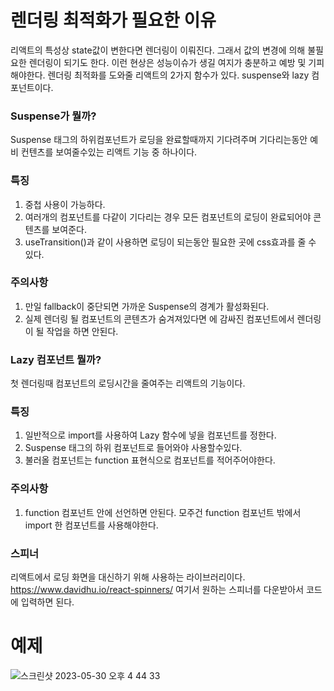 # 렌더링 최적화가 필요한 이유
리액트의 특성상 state값이 변한다면 렌더링이 이뤄진다.
그래서 값의 변경에 의해 불필요한 렌더링이 되기도 한다.
이런 현상은 성능이슈가 생길 여지가 충분하고 예방 및 기피해야한다.
렌더링 최적화를 도와줄 리액트의 2가지 함수가 있다.
suspense와 lazy 컴포넌트이다.      



### Suspense가 뭘까?
Suspense 태그의 하위컴포넌트가 로딩을 완료할때까지 기다려주며 기다리는동안 예비 컨텐츠를 보여줄수있는 리액트 기능 중 하나이다.      




### 특징
1. 중첩 사용이 가능하다.
2. 여러개의 컴포넌트를 다같이 기다리는 경우 모든 컴포넌트의 로딩이 완료되어야 콘텐츠를 보여준다.
3. useTransition()과 같이 사용하면 로딩이 되는동안 필요한 곳에 css효과를 줄 수 있다.      






### 주의사항
1. 만일 fallback이 중단되면 가까운 Suspense의 경계가 활성화된다.
2. 실제 렌더링 될 컴포넌트의 콘텐츠가 숨겨져있다면 <Suspense>에 감싸진 컴포넌트에서 렌더링이 될 작업을 하면 안된다.      
  
  
  
  
 
  
### Lazy 컴포넌트 뭘까?
첫 렌더링때 컴포넌트의 로딩시간을 줄여주는 리액트의 기능이다.      
  
  
  
  
  

### 특징
1. 일반적으로 import를 사용하여 Lazy 함수에 넣을 컴포넌트를 정한다.
2. Suspense 태그의 하위 컴포넌트로 들어와야 사용할수있다.
3. 불러올 컴포넌트는 function 표현식으로 컴포넌트를 적어주어야한다.      
  
  
  
  
  
### 주의사항
1. function 컴포넌트 안에 선언하면 안된다. 모주건 function 컴포넌트 밖에서 import 한 컴포넌트를 사용해야한다.      
  
  
  
  
  
### 스피너
  리액트에서 로딩 화면을 대신하기 위해 사용하는 라이브러리이다.
  https://www.davidhu.io/react-spinners/
  여기서 원하는 스피너를 다운받아서 코드에 입력하면 된다.      
  
  
  
  
  
  
# 예제
  
![스크린샷 2023-05-30 오후 4 44 33](https://github.com/kong1034/Frontend-Theory/assets/19910034/6e352d09-63d2-4b13-ac73-89051c47b350)
